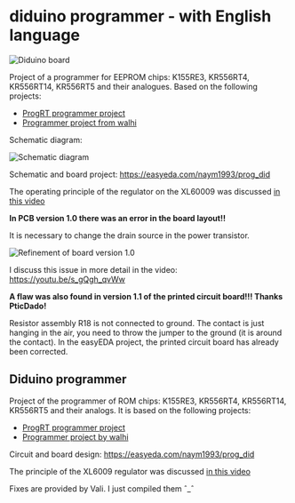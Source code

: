 # diduino programmer - with English language

![Diduino board](/img/board.png "Diduino")

Project of a programmer for EEPROM chips: K155RE3, KR556RT4, KR556RT14, KR556RT5 and their analogues. Based on the following projects:
* [ProgRT programmer project](https://zx-pk.ru/threads/15617-programmator-ppzu-155re3-556rt4-i-drugikh.html "Link to the ZX-PK forum")
* [Programmer project from walhi](https://github.com/walhi/arduino_eprom27_programmer "Github link")

Schematic diagram:

![Schematic diagram](/img/scheme.png "Schematic diagram")

Schematic and board project: <https://easyeda.com/naym1993/prog_did>

The operating principle of the regulator on the XL60009 was discussed [in this video](https://youtu.be/bcgiW_VbnP0 "Link to YouTube")

**In PCB version 1.0 there was an error in the board layout!!**

It is necessary to change the drain source in the power transistor.

![Refinement of board version 1.0](/img/fix_for_1.0.jpg "Refinement")

I discuss this issue in more detail in the video: <https://youtu.be/s_gQgh_qvWw>

**A flaw was also found in version 1.1 of the printed circuit board!!! Thanks PticDado!**

Resistor assembly R18 is not connected to ground. The contact is just hanging in the air, you need to throw the jumper to the ground (it is around the contact).
In the easyEDA project, the printed circuit board has already been corrected.

## Diduino programmer

Project of the programmer of ROM chips: K155RE3, KR556RT4, KR556RT14, KR556RT5 and their analogs. It is based on the following projects:
* [ProgRT programmer project](https://zx-pk.ru/threads/15617-programmator-ppzu-155re3-556rt4-i-drugikh.html "Link to ZX-PK forum")
* [Programmer project by walhi](https://github.com/walhi/arduino_eprom27_programmer "Link to github")

Circuit and board design: <https://easyeda.com/naym1993/prog_did>

The principle of the XL6009 regulator was discussed [in this video](https://youtu.be/bcgiW_VbnP0 "Youtube link")

Fixes are provided by Vali. I just compiled them ˆ_ˆ
